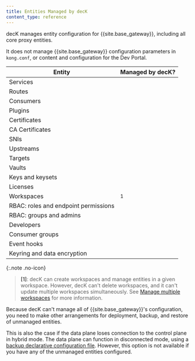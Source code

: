 ```yaml
---
title: Entities Managed by decK
content_type: reference
---
```


decK manages entity configuration for {{site.base_gateway}}, including all core proxy entities.

It does not manage {{site.base_gateway}} configuration parameters in `kong.conf`, or content and configuration for the Dev Portal.


Entity | Managed by decK?
-------|-----------------
Services | <i class="fa fa-check"></i>
Routes | <i class="fa fa-check"></i>
Consumers | <i class="fa fa-check"></i>
Plugins | <i class="fa fa-check"></i>
Certificates |<i class="fa fa-check"></i>
CA Certificates | <i class="fa fa-check"></i>
SNIs | <i class="fa fa-check"></i>
Upstreams | <i class="fa fa-check"></i>
Targets | <i class="fa fa-check"></i>
Vaults | <i class="fa fa-check"></i>
Keys and keysets | <i class="fa fa-times"></i>
Licenses | <i class="fa fa-times"></i>
Workspaces | <i class="fa fa-check"></i> <sup>1</sup>
RBAC: roles and endpoint permissions | <i class="fa fa-check"></i>
RBAC: groups and admins | <i class="fa fa-times"></i>
Developers | <i class="fa fa-times"></i>
Consumer groups | <i class="fa fa-times"></i>
Event hooks | <i class="fa fa-times"></i>
Keyring and data encryption | <i class="fa fa-times"></i>

{:.note .no-icon}
> **\[1\]**: decK can create workspaces and manage entities in a given workspace. 
However, decK can't delete workspaces, and it can't update multiple workspaces simultaneously.
See [Manage multiple workspaces](/deck/{{page.kong_version}}/guides/kong-enterprise/#manage-multiple-workspaces) for more information.

Because decK can't manage all of {{site.base_gateway}}'s configuration, you need to make other arrangements for deployment, backup, and restore of unmanaged entities.

This is also the case if the data plane loses connection to the control plane in hybrid mode. 
The data plane can function in disconnected mode, using a [backup declarative configuration file](/gateway/latest/reference/configuration/#declarative_config). 
However, this option is not available if you have any of the unmanaged entities configured.
